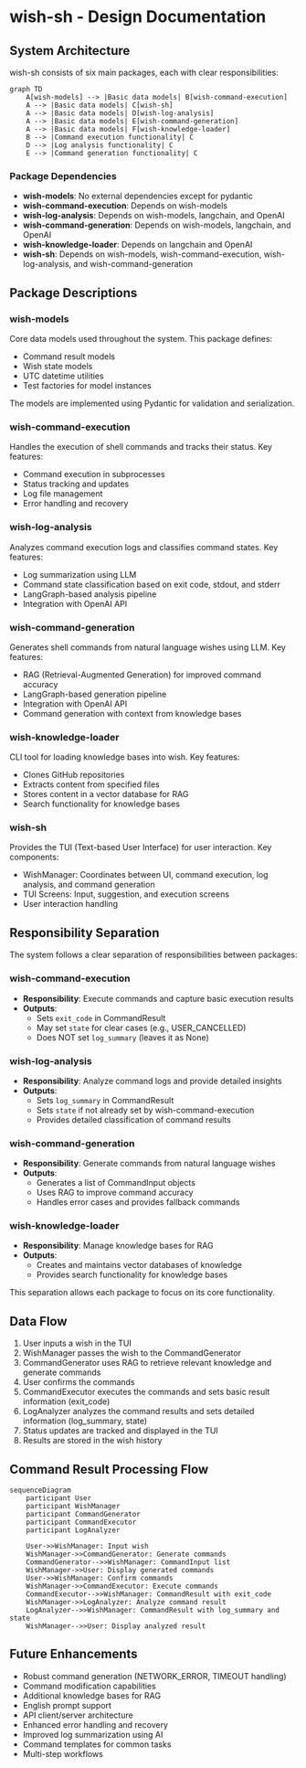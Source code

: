 # wish-sh - Design Documentation

## System Architecture

wish-sh consists of six main packages, each with clear responsibilities:

```mermaid
graph TD
    A[wish-models] --> |Basic data models| B[wish-command-execution]
    A --> |Basic data models| C[wish-sh]
    A --> |Basic data models| D[wish-log-analysis]
    A --> |Basic data models| E[wish-command-generation]
    A --> |Basic data models| F[wish-knowledge-loader]
    B --> |Command execution functionality| C
    D --> |Log analysis functionality| C
    E --> |Command generation functionality| C
```

### Package Dependencies

- **wish-models**: No external dependencies except for pydantic
- **wish-command-execution**: Depends on wish-models
- **wish-log-analysis**: Depends on wish-models, langchain, and OpenAI
- **wish-command-generation**: Depends on wish-models, langchain, and OpenAI
- **wish-knowledge-loader**: Depends on langchain and OpenAI
- **wish-sh**: Depends on wish-models, wish-command-execution, wish-log-analysis, and wish-command-generation

## Package Descriptions

### wish-models

Core data models used throughout the system. This package defines:

- Command result models
- Wish state models
- UTC datetime utilities
- Test factories for model instances

The models are implemented using Pydantic for validation and serialization.

### wish-command-execution

Handles the execution of shell commands and tracks their status. Key features:

- Command execution in subprocesses
- Status tracking and updates
- Log file management
- Error handling and recovery

### wish-log-analysis

Analyzes command execution logs and classifies command states. Key features:

- Log summarization using LLM
- Command state classification based on exit code, stdout, and stderr
- LangGraph-based analysis pipeline
- Integration with OpenAI API

### wish-command-generation

Generates shell commands from natural language wishes using LLM. Key features:

- RAG (Retrieval-Augmented Generation) for improved command accuracy
- LangGraph-based generation pipeline
- Integration with OpenAI API
- Command generation with context from knowledge bases

### wish-knowledge-loader

CLI tool for loading knowledge bases into wish. Key features:

- Clones GitHub repositories
- Extracts content from specified files
- Stores content in a vector database for RAG
- Search functionality for knowledge bases

### wish-sh

Provides the TUI (Text-based User Interface) for user interaction. Key components:

- WishManager: Coordinates between UI, command execution, log analysis, and command generation
- TUI Screens: Input, suggestion, and execution screens
- User interaction handling

## Responsibility Separation

The system follows a clear separation of responsibilities between packages:

### wish-command-execution

- **Responsibility**: Execute commands and capture basic execution results
- **Outputs**:
  - Sets `exit_code` in CommandResult
  - May set `state` for clear cases (e.g., USER_CANCELLED)
  - Does NOT set `log_summary` (leaves it as None)

### wish-log-analysis

- **Responsibility**: Analyze command logs and provide detailed insights
- **Outputs**:
  - Sets `log_summary` in CommandResult
  - Sets `state` if not already set by wish-command-execution
  - Provides detailed classification of command results

### wish-command-generation

- **Responsibility**: Generate commands from natural language wishes
- **Outputs**:
  - Generates a list of CommandInput objects
  - Uses RAG to improve command accuracy
  - Handles error cases and provides fallback commands

### wish-knowledge-loader

- **Responsibility**: Manage knowledge bases for RAG
- **Outputs**:
  - Creates and maintains vector databases of knowledge
  - Provides search functionality for knowledge bases

This separation allows each package to focus on its core functionality.

## Data Flow

1. User inputs a wish in the TUI
2. WishManager passes the wish to the CommandGenerator
3. CommandGenerator uses RAG to retrieve relevant knowledge and generate commands
4. User confirms the commands
5. CommandExecutor executes the commands and sets basic result information (exit_code)
6. LogAnalyzer analyzes the command results and sets detailed information (log_summary, state)
7. Status updates are tracked and displayed in the TUI
8. Results are stored in the wish history

## Command Result Processing Flow

```mermaid
sequenceDiagram
    participant User
    participant WishManager
    participant CommandGenerator
    participant CommandExecutor
    participant LogAnalyzer
    
    User->>WishManager: Input wish
    WishManager->>CommandGenerator: Generate commands
    CommandGenerator-->>WishManager: CommandInput list
    WishManager->>User: Display generated commands
    User->>WishManager: Confirm commands
    WishManager->>CommandExecutor: Execute commands
    CommandExecutor-->>WishManager: CommandResult with exit_code
    WishManager->>LogAnalyzer: Analyze command result
    LogAnalyzer-->>WishManager: CommandResult with log_summary and state
    WishManager-->>User: Display analyzed result
```

## Future Enhancements

- Robust command generation (NETWORK_ERROR, TIMEOUT handling)
- Command modification capabilities
- Additional knowledge bases for RAG
- English prompt support
- API client/server architecture
- Enhanced error handling and recovery
- Improved log summarization using AI
- Command templates for common tasks
- Multi-step workflows
